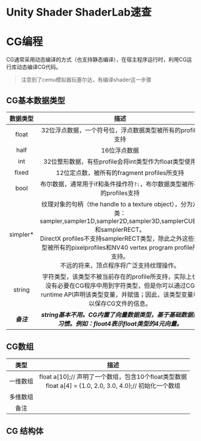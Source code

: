 # Unity Shader ShaderLab速查

# CG编程

CG通常采用动态编译的方式（也支持静态编译），在宿主程序运行时，利用CG运行库动态编译CG代码。

> 注意到了cemu模拟器玩塞尔达，有编译shader这一步骤

## CG基本数据类型

|  数据类型  |                             描述                             |
| :--------: | :----------------------------------------------------------: |
|   float    |  32位浮点数据，一个符号位，浮点数据类型被所有的profile支持   |
|    half    |                         16位浮点数据                         |
|    int     |    32位整形数据，有些profile会将int类型作为float类型使用     |
|   fixed    |         12位定点数，被所有的fragment profiles所支持          |
|    bool    | 布尔数据，通常用于if和条件操作符`?:`，布尔数据类型被所有的profiles支持 |
|  simpler*  | 纹理对象的句柄（the handle to a texture object），分为六类：sampler,sampler1D,sampler2D,sampler3D,samplerCUBE和samplerRECT。<br />DirectX profiles不支持samplerRECT类型，除此之外这些类型被所有的pixelprofiles和NV40 vertex program profile所支持。<br />不远的将来，顶点程序将广泛支持纹理操作。 |
|   string   | 字符类型，该类型不被当前存在的profile所支持，实际上也没有必要在CG程序中用到字符类型，但是你可以通过CG runtime API声明该类型变量，并赋值；因此，该类型变量可以保存CG文件的信息。 |
| ***备注*** | ***string基本不用。CG内置了向量数据类型，基于基础数据类习惯。例如：float4表示float类型的4元向量。*** |

## CG数组

|   类型   |                             描述                             |
| :------: | :----------------------------------------------------------: |
| 一维数组 | float a[10];// 声明了一个数组，包含10个float类型数据<br />float a[4] = {1.0, 2.0, 3.0, 4.0};// 初始化一个数组 |
| 多维数组 |                                                              |
|   备注   |                                                              |





## CG 结构体